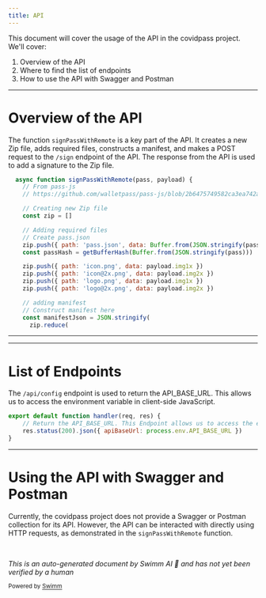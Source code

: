 ```yaml
---
title: API
---
```

This document will cover the usage of the API in the covidpass project. We'll cover:

1. Overview of the API
2. Where to find the list of endpoints
3. How to use the API with Swagger and Postman

<SwmSnippet path="/src/pass.js" line="18">

---

# Overview of the API

The function `signPassWithRemote` is a key part of the API. It creates a new Zip file, adds required files, constructs a manifest, and makes a POST request to the `/sign` endpoint of the API. The response from the API is used to add a signature to the Zip file.

```javascript
  async function signPassWithRemote(pass, payload) {
    // From pass-js
    // https://github.com/walletpass/pass-js/blob/2b6475749582ca3ea742a91466303cb0eb01a13a/src/pass.ts

    // Creating new Zip file
    const zip = []

    // Adding required files
    // Create pass.json
    zip.push({ path: 'pass.json', data: Buffer.from(JSON.stringify(pass)) })
    const passHash = getBufferHash(Buffer.from(JSON.stringify(pass)))

    zip.push({ path: 'icon.png', data: payload.img1x })
    zip.push({ path: 'icon@2x.png', data: payload.img2x })
    zip.push({ path: 'logo.png', data: payload.img1x })
    zip.push({ path: 'logo@2x.png', data: payload.img2x })

    // adding manifest
    // Construct manifest here
    const manifestJson = JSON.stringify(
      zip.reduce(
```

---

</SwmSnippet>

<SwmSnippet path="/pages/api/config.js" line="1">

---

# List of Endpoints

The `/api/config` endpoint is used to return the API_BASE_URL. This allows us to access the environment variable in client-side JavaScript.

```javascript
export default function handler(req, res) {
    // Return the API_BASE_URL. This Endpoint allows us to access the env Variable in client javascript
    res.status(200).json({ apiBaseUrl: process.env.API_BASE_URL })
}
```

---

</SwmSnippet>

# Using the API with Swagger and Postman

Currently, the covidpass project does not provide a Swagger or Postman collection for its API. However, the API can be interacted with directly using HTTP requests, as demonstrated in the `signPassWithRemote` function.

&nbsp;

*This is an auto-generated document by Swimm AI 🌊 and has not yet been verified by a human*

<SwmMeta version="3.0.0" repo-id="Z2l0aHViJTNBJTNBY292aWRwYXNzJTNBJTNBc2h1anV1dQ==" repo-name="covidpass"><sup>Powered by [Swimm](/)</sup></SwmMeta>
